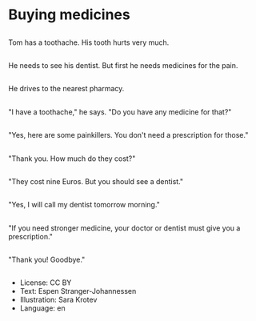 # Buying medicines

##
Tom has a toothache. His tooth hurts very much.

##
He needs to see his dentist. But first he needs medicines for the pain.

##
He drives to the nearest pharmacy.

##
"I have a toothache," he says. "Do you have any medicine for that?"

##
"Yes, here are some painkillers. You don't need a prescription for those."

##
"Thank you. How much do they cost?"

##
"They cost nine Euros. But you should see a dentist."

##
"Yes, I will call my dentist tomorrow morning."

##
"If you need stronger medicine, your doctor or dentist must give you a prescription."

##
"Thank you! Goodbye."

##
* License: CC BY
* Text: Espen Stranger-Johannessen
* Illustration: Sara Krotev
* Language: en
